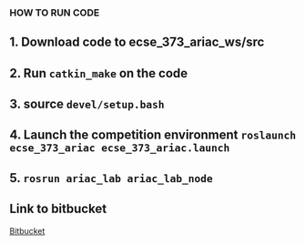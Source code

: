 ### HOW TO RUN CODE
## 1. Download code to ecse_373_ariac_ws/src
## 2. Run `catkin_make` on the code
## 3. source `devel/setup.bash`
## 4. Launch the competition environment `roslaunch ecse_373_ariac ecse_373_ariac.launch`
## 5. `rosrun ariac_lab ariac_lab_node`

## Link to bitbucket 
[Bitbucket](https://bitbucket.org/osrf/ariac/wiki/2019/Home)
